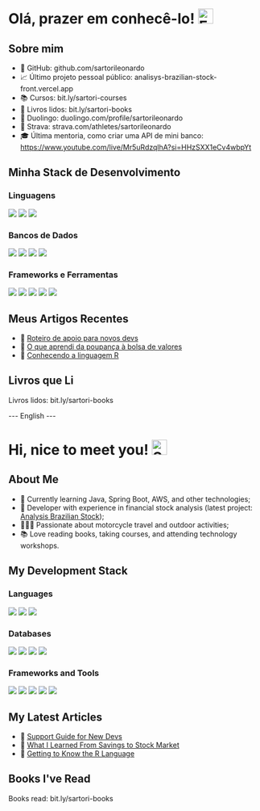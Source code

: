 # Olá, prazer em conhecê-lo! <img width="30" src="https://emojis.slackmojis.com/emojis/images/1531849430/4246/blob-sunglasses.gif?1531849430" alt="Emoji de óculos de sol" />

## Sobre mim

- 🌟 GitHub: github.com/sartorileonardo
- 📈 Último projeto pessoal público: analisys-brazilian-stock-front.vercel.app
- 📚 Cursos: bit.ly/sartori-courses
- 📖 Livros lidos: bit.ly/sartori-books
- 📖 Duolingo: duolingo.com/profile/sartorileonardo
- 🚴 Strava: strava.com/athletes/sartorileonardo
- 🎓 Última mentoria, como criar uma API de mini banco: https://www.youtube.com/live/Mr5uRdzqlhA?si=HHzSXX1eCv4wbpYt

## Minha Stack de Desenvolvimento

### Linguagens
<img src="https://img.shields.io/badge/Java-ED8B00?style=for-the-badge&logo=java&logoColor=white" />
<img src="https://img.shields.io/badge/TypeScript-007ACC?style=for-the-badge&logo=typescript&logoColor=white" />
<img src="https://img.shields.io/badge/JavaScript-323330?style=for-the-badge&logo=javascript&logoColor=F7DF1E" />

### Bancos de Dados
<img src="https://img.shields.io/badge/MongoDB-white?style=for-the-badge&logo=mongodb&logoColor=4EA94B" />
<img src="https://img.shields.io/badge/PostgreSQL-316192?style=for-the-badge&logo=postgresql&logoColor=white" />
<img src="https://img.shields.io/badge/MySQL-00000F?style=for-the-badge&logo=mysql&logoColor=white" />
<img src="https://img.shields.io/badge/Microsoft%20SQL%20Server-CC2927?style=for-the-badge&logo=microsoft%20sql%20server&logoColor=white" />

### Frameworks e Ferramentas
<img src="https://img.shields.io/badge/Spring_Boot-F2F4F9?style=for-the-badge&logo=spring-boot" />
<img src="https://img.shields.io/badge/Git-F05032?style=for-the-badge&logo=git&logoColor=white" />
<img src="https://img.shields.io/badge/Docker-2CA5E0?style=for-the-badge&logo=docker&logoColor=white" />
<img src="https://img.shields.io/badge/Apache_Kafka-231F20?style=for-the-badge&logo=apache-kafka&logoColor=white" />
<img src="https://img.shields.io/badge/Postman-FF6C37?style=for-the-badge&logo=Postman&logoColor=white" />

## Meus Artigos Recentes

- 📌 [Roteiro de apoio para novos devs](https://www.linkedin.com/pulse/roteiro-de-apoio-para-novos-devs-leonardo-sartori/)
- 📌 [O que aprendi da poupança à bolsa de valores](https://www.linkedin.com/pulse/o-que-aprendi-da-poupan%C3%A7a-%C3%A0-bolsa-de-valores-leonardo-sartori/)
- 📌 [Conhecendo a linguagem R](https://www.linkedin.com/pulse/conhecendo-linguagem-r-leonardo-sartori/)

## Livros que Li
Livros lidos: bit.ly/sartori-books

--- English ---

# Hi, nice to meet you! <img width="30" src="https://emojis.slackmojis.com/emojis/images/1531849430/4246/blob-sunglasses.gif?1531849430" alt="Sunglasses emoji" />

## About Me

- 🌱 Currently learning Java, Spring Boot, AWS, and other technologies;
- 📌 Developer with experience in financial stock analysis (latest project: [Analysis Brazilian Stock](https://analisys-brazilian-stock-front.vercel.app/));
- 👩🏻‍🚀 Passionate about motorcycle travel and outdoor activities;
- 📚 Love reading books, taking courses, and attending technology workshops.

## My Development Stack

### Languages
<img src="https://img.shields.io/badge/Java-ED8B00?style=for-the-badge&logo=java&logoColor=white" />
<img src="https://img.shields.io/badge/TypeScript-007ACC?style=for-the-badge&logo=typescript&logoColor=white" />
<img src="https://img.shields.io/badge/JavaScript-323330?style=for-the-badge&logo=javascript&logoColor=F7DF1E" />

### Databases
<img src="https://img.shields.io/badge/MongoDB-white?style=for-the-badge&logo=mongodb&logoColor=4EA94B" />
<img src="https://img.shields.io/badge/PostgreSQL-316192?style=for-the-badge&logo=postgresql&logoColor=white" />
<img src="https://img.shields.io/badge/MySQL-00000F?style=for-the-badge&logo=mysql&logoColor=white" />
<img src="https://img.shields.io/badge/Microsoft%20SQL%20Server-CC2927?style=for-the-badge&logo=microsoft%20sql%20server&logoColor=white" />

### Frameworks and Tools
<img src="https://img.shields.io/badge/Spring_Boot-F2F4F9?style=for-the-badge&logo=spring-boot" />
<img src="https://img.shields.io/badge/Git-F05032?style=for-the-badge&logo=git&logoColor=white" />
<img src="https://img.shields.io/badge/Docker-2CA5E0?style=for-the-badge&logo=docker&logoColor=white" />
<img src="https://img.shields.io/badge/Apache_Kafka-231F20?style=for-the-badge&logo=apache-kafka&logoColor=white" />
<img src="https://img.shields.io/badge/Postman-FF6C37?style=for-the-badge&logo=Postman&logoColor=white" />

## My Latest Articles

- 📌 [Support Guide for New Devs](https://www.linkedin.com/pulse/roteiro-de-apoio-para-novos-devs-leonardo-sartori/)
- 📌 [What I Learned From Savings to Stock Market](https://www.linkedin.com/pulse/o-que-aprendi-da-poupan%C3%A7a-%C3%A0-bolsa-de-valores-leonardo-sartori/)
- 📌 [Getting to Know the R Language](https://www.linkedin.com/pulse/conhecendo-linguagem-r-leonardo-sartori/)

## Books I've Read
Books read: bit.ly/sartori-books

